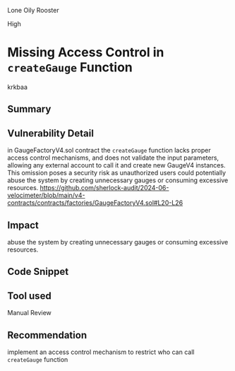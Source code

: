 Lone Oily Rooster

High

# Missing Access Control in `createGauge` Function

krkbaa
## Summary

## Vulnerability Detail
in GaugeFactoryV4.sol contract the `createGauge` function lacks proper access control mechanisms, and does not validate the input parameters, allowing any external account to call it and create new GaugeV4 instances. This omission poses a security risk as unauthorized users could potentially abuse the system by creating unnecessary gauges or consuming excessive resources.
https://github.com/sherlock-audit/2024-06-velocimeter/blob/main/v4-contracts/contracts/factories/GaugeFactoryV4.sol#L20-L26
## Impact
abuse the system by creating unnecessary gauges or consuming excessive resources.
## Code Snippet

## Tool used

Manual Review

## Recommendation
implement an access control mechanism to restrict who can call `createGauge` function